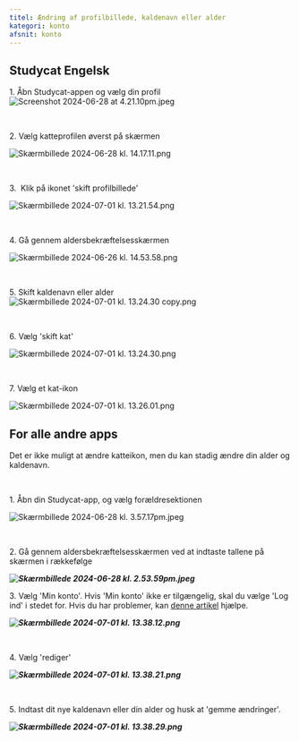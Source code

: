 ```yaml
---
titel: Ændring af profilbillede, kaldenavn eller alder
kategori: konto
afsnit: konto
---
```

## Studycat Engelsk


1\. Åbn Studycat-appen og vælg din profil![Screenshot 2024-06-28 at 4.21.10pm.jpeg](https://help.Studycat.com/hc/article_attachments/34473186682009)


 


2\. Vælg katteprofilen øverst på skærmen


![Skærmbillede 2024-06-28 kl. 14.17.11.png](https://help.Studycat.com/hc/article_attachments/34473186684953)


 


3\.  Klik på ikonet 'skift profilbillede'


![Skærmbillede 2024-07-01 kl. 13.21.54.png](https://help.Studycat.com/hc/article_attachments/34473186707865)


 


4\. Gå gennem aldersbekræftelsesskærmen 


![Skærmbillede 2024-06-26 kl. 14.53.58.png](https://help.Studycat.com/hc/article_attachments/34473186715801)


 


5\. Skift kaldenavn eller alder![Skærmbillede 2024-07-01 kl. 13.24.30 copy.png](https://help.Studycat.com/hc/article_attachments/34473186721561)


 


6\. Vælg 'skift kat'


![Skærmbillede 2024-07-01 kl. 13.24.30.png](https://help.Studycat.com/hc/article_attachments/34473186726041)


 


7\. Vælg et kat-ikon


![Skærmbillede 2024-07-01 kl. 13.26.01.png](https://help.Studycat.com/hc/article_attachments/34473149798937)


## 


## For alle andre apps


Det er ikke muligt at ændre katteikon, men du kan stadig ændre din alder og kaldenavn.


 


1\. Åbn din Studycat-app, og vælg forældresektionen


![Skærmbillede 2024-06-28 kl. 3.57.17pm.jpeg](https://help.Studycat.com/hc/article_attachments/34473149804697)


 


2\. Gå gennem aldersbekræftelsesskærmen ved at indtaste tallene på skærmen i rækkefølge


***![Skærmbillede 2024-06-28 kl. 2.53.59pm.jpeg](https://help.Studycat.com/hc/article_attachments/34473149807641)***


3\. Vælg 'Min konto'. Hvis 'Min konto' ikke er tilgængelig, skal du vælge 'Log ind' i stedet for. Hvis du har problemer, kan [denne artikel](https://help.Studycat.com/hc/en-us/articles/360051281554-Access-your-free-trial-or-subscription) hjælpe.


***![Skærmbillede 2024-07-01 kl. 13.38.12.png](https://help.Studycat.com/hc/article_attachments/34473149811993)***


 


4\. Vælg 'rediger'


***![Skærmbillede 2024-07-01 kl. 13.38.21.png](https://help.Studycat.com/hc/article_attachments/34473186746521)***


 


5\. Indtast dit nye kaldenavn eller din alder og husk at 'gemme ændringer'.


***![Skærmbillede 2024-07-01 kl. 13.38.29.png](https://help.Studycat.com/hc/article_attachments/34473149816729)***